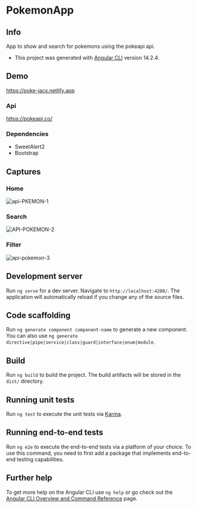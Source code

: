 # PokemonApp

## Info
App to show and search for pokemons using the pokeapi api.
* This project was generated with [Angular CLI](https://github.com/angular/angular-cli) version 14.2.4.

## Demo
https://poke-jacs.netlify.app

### Api
https://pokeapi.co/

### Dependencies
  * SweetAlert2
  * Bootstrap

## Captures

### Home

![api-PKEMON-1](https://github.com/alexcas20/Api-Pokemon/assets/102688836/dd4d6f89-f232-4cab-9f84-bdd3922de120)

### Search

![API-POKEMON-2](https://github.com/alexcas20/Api-Pokemon/assets/102688836/7b8cf055-03d3-42a4-8359-5504b539d45b)

### Filter

![api-pokemon-3](https://github.com/alexcas20/Api-Pokemon/assets/102688836/5fbd00ef-b1b9-48a8-a0d2-28c7d24c2a1b)


## Development server

Run `ng serve` for a dev server. Navigate to `http://localhost:4200/`. The application will automatically reload if you change any of the source files.

## Code scaffolding

Run `ng generate component component-name` to generate a new component. You can also use `ng generate directive|pipe|service|class|guard|interface|enum|module`.

## Build

Run `ng build` to build the project. The build artifacts will be stored in the `dist/` directory.

## Running unit tests

Run `ng test` to execute the unit tests via [Karma](https://karma-runner.github.io).

## Running end-to-end tests

Run `ng e2e` to execute the end-to-end tests via a platform of your choice. To use this command, you need to first add a package that implements end-to-end testing capabilities.

## Further help

To get more help on the Angular CLI use `ng help` or go check out the [Angular CLI Overview and Command Reference](https://angular.io/cli) page.
